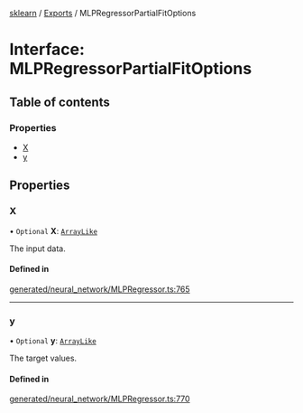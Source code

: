 [sklearn](../readme.md) / [Exports](../modules.md) / MLPRegressorPartialFitOptions

# Interface: MLPRegressorPartialFitOptions

## Table of contents

### Properties

- [X](MLPRegressorPartialFitOptions.md#x)
- [y](MLPRegressorPartialFitOptions.md#y)

## Properties

### X

• `Optional` **X**: [`ArrayLike`](../modules.md#arraylike)

The input data.

#### Defined in

[generated/neural_network/MLPRegressor.ts:765](https://github.com/transitive-bullshit/scikit-learn-ts/blob/367336a/packages/sklearn/src/generated/neural_network/MLPRegressor.ts#L765)

___

### y

• `Optional` **y**: [`ArrayLike`](../modules.md#arraylike)

The target values.

#### Defined in

[generated/neural_network/MLPRegressor.ts:770](https://github.com/transitive-bullshit/scikit-learn-ts/blob/367336a/packages/sklearn/src/generated/neural_network/MLPRegressor.ts#L770)
